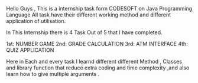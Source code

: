 Hello Guys , This is a internship task form CODESOFT on Java Programming Language 
All task have their different working method and different application of utilisation.

In This Internship there is 4 Task Out of 5 that I have completed.

1st: NUMBER GAME
2nd: GRADE CALCULATION
3rd: ATM INTERFACE
4th: QUIZ APPLICATION

Here in Each and every task I learnd different different Method , Classes  and library function that reduce extra coding and time complexity ,and also 
learn how to give multiple arguments .
